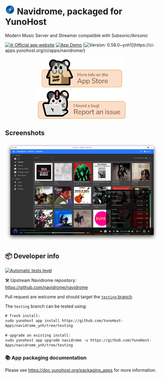 <!--
N.B.: This README was automatically generated by <https://github.com/YunoHost/apps_tools/blob/main/readme_generator>
It shall NOT be edited by hand.
-->

<h1>
  <img src="https://raw.githubusercontent.com/YunoHost/apps/main/logos/navidrome.png" width="32px" alt="Logo of Navidrome">
  Navidrome, packaged for YunoHost
</h1>

Modern Music Server and Streamer compatible with Subsonic/Airsonic

[![🌐 Official app website](https://img.shields.io/badge/Official_app_website-darkgreen?style=for-the-badge)](https://www.navidrome.org)
[![App Demo](https://img.shields.io/badge/App_Demo-blue?style=for-the-badge)](https://demo.navidrome.org/app/#/login)
[![Version: 0.58.0~ynh1](https://img.shields.io/badge/Version-0.58.0~ynh1-rgba(0,150,0,1)?style=for-the-badge)](https://ci-apps.yunohost.org/ci/apps/navidrome/)

<div align="center">
<a href="https://apps.yunohost.org/app/navidrome"><img height="100px" src="https://github.com/YunoHost/yunohost-artwork/raw/refs/heads/main/badges/neopossum-badges/badge_more_info_on_the_appstore.svg"/></a>
<a href="https://github.com/YunoHost-Apps/navidrome_ynh/issues"><img height="100px" src="https://github.com/YunoHost/yunohost-artwork/raw/refs/heads/main/badges/neopossum-badges/badge_report_an_issue.svg"/></a>
</div>


## Screenshots
![Screenshot of Navidrome](./doc/screenshots/ss-desktop-player.png)

## 📦 Developer info

[![Automatic tests level](https://apps.yunohost.org/badge/cilevel/navidrome)](https://ci-apps.yunohost.org/ci/apps/navidrome/)

🛠️ Upstream Navidrome repository: <https://github.com/navidrome/navidrome>

Pull request are welcome and should target the [`testing` branch](https://github.com/YunoHost-Apps/navidrome_ynh/tree/testing).

The `testing` branch can be tested using:
```
# fresh install:
sudo yunohost app install https://github.com/YunoHost-Apps/navidrome_ynh/tree/testing

# upgrade an existing install:
sudo yunohost app upgrade navidrome -u https://github.com/YunoHost-Apps/navidrome_ynh/tree/testing
```

### 📚 App packaging documentation

Please see <https://doc.yunohost.org/packaging_apps> for more information.